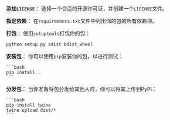 
**添加`LICENSE`**：
   选择一个合适的开源许可证，并创建一个`LICENSE`文件。

**指定依赖**：
   在`requirements.txt`文件中列出你的包的所有依赖项。

**打包**：
   使用`setuptools`打包你的包：

   ```bash
   python setup.py sdist bdist_wheel
   ```

**安装包**：
    你可以使用`pip`安装你的包，以进行测试：

    ```bash
    pip install .
    ```

**分发包**：
    当你准备将包分发给其他人时，你可以将其上传到PyPI：

    ```bash
    pip install twine
    twine upload dist/*
    ```
